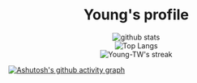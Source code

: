 <h1 align="center">Young's profile</h1>
<p align="center">
  <img alt="github stats" src="https://github-readme-stats.vercel.app/api?username=Young-TW&title_color=39d353&bg_color=000000&text_color=ffffff&hide_border=true&show_icons=true"/>
  <br />
  <img title="Top Langs" src="https://github-readme-stats.vercel.app/api/top-langs/?username=Young-TW&title_color=39d353&bg_color=000000&text_color=ffffff&layout=compact&hide_border=true&langs_count=6"/>
  <br />
  <!-- https://github.com/DenverCoder1/github-readme-streak-stats -->
  <img title="🔥 Get streak stats for your profile at git.io/streak-stats" alt="Young-TW's streak" src="https://github-readme-streak-stats.herokuapp.com/?user=Young-TW&theme=github-dark&bg_color=000000&hide_border=true&stroke=0000"/>
</p>

[![Ashutosh's github activity graph](https://github-readme-activity-graph.vercel.app/graph?username=Young-TW&theme=github-compact&hide_border=true)](https://github.com/ashutosh00710/github-readme-activity-graph)

